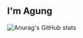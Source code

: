 ## I'm Agung

![Anurag's GitHub stats](https://github-readme-stats.vercel.app/api?username=ag-nugroho&show_icons=true&theme=transparent)

